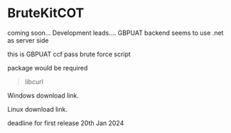 # BruteKitCOT
coming soon...
Development leads....
GBPUAT backend seems to use .net as server side

this is GBPUAT ccf pass brute force script

package would be required
>libcurl

Windows download link.
>
Linux download link.
>

deadline for first release
20th Jan 2024
